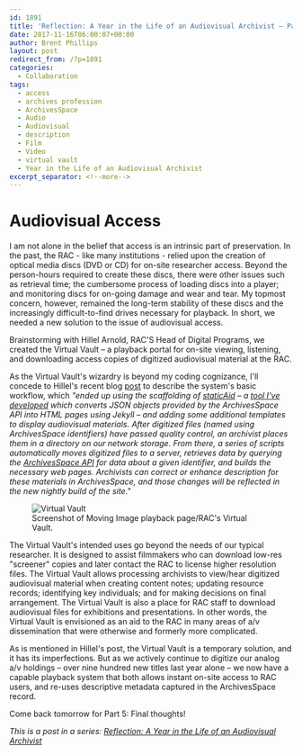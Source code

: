 ```yaml
---
id: 1891
title: 'Reflection: A Year in the Life of an Audiovisual Archivist – Part 4'
date: 2017-11-16T06:00:07+00:00
author: Brent Phillips
layout: post
redirect_from: /?p=1891
categories:
  - Collaboration
tags:
  - access
  - archives profession
  - ArchivesSpace
  - Audio
  - Audiovisual
  - description
  - Film
  - Video
  - virtual vault
  - Year in the Life of an Audiovisual Archivist
excerpt_separator: <!--more-->
---
```

# Audiovisual Access

I am not alone in the belief that access is an intrinsic part of preservation. In the past, the RAC - like many institutions - relied upon the creation of optical media discs (DVD or CD) for on-site researcher access. Beyond the person-hours required to create these discs, there were other issues such as retrieval time; the cumbersome process of loading discs into a player; and monitoring discs for on-going damage and wear and tear. My topmost concern, however, remained the long-term stability of these discs and the increasingly difficult-to-find drives necessary for playback. In short, we needed a new solution to the issue of audiovisual access.

<!--more-->

Brainstorming with Hillel Arnold, RAC'S Head of Digital Programs, we created the Virtual Vault – a playback portal for on-site viewing, listening, and downloading access copies of digitized audiovisual material at the RAC.

As the Virtual Vault's wizardry is beyond my coding cognizance, I'll concede to Hillel's recent blog [post](http://blog.rockarch.org/?p=1804%20) to describe the system's basic workflow, which _"ended up using the scaffolding of _[_staticAid_](https://github.com/helrond/staticAid)_ – a _[_tool I've developed_](http://hillelarnold.com/blog/2016/02/a-static-html-site-generator-for-archival-description/)_ which converts JSON objects provided by the ArchivesSpace API into HTML pages using Jekyll – and adding some additional templates to display audiovisual materials. After digitized files (named using ArchivesSpace identifiers) have passed quality control, an archivist places them in a directory on our network storage. From there, a series of scripts automatically moves digitized files to a server, retrieves data by querying the _[_ArchivesSpace API_](https://archivesspace.github.io/archivesspace/api/)_ for data about a given identifier, and builds the necessary web pages. Archivists can correct or enhance description for these materials in ArchivesSpace, and those changes will be reflected in the new nightly build of the site."_

<figure>
<img src="{{ site.baseurl }}/wp-content/uploads/2017/11/VirtualVault.jpg" alt="Virtual Vault">
<figcaption>Screenshot of Moving Image playback page/RAC's Virtual Vault.</figcaption>
</figure>

The Virtual Vault's intended uses go beyond the needs of our typical researcher. It is designed to assist filmmakers who can download low-res "screener" copies and later contact the RAC to license higher resolution files. The Virtual Vault allows processing archivists to view/hear digitized audiovisual material when creating content notes; updating resource records; identifying key individuals; and for making decisions on final arrangement. The Virtual Vault is also a place for RAC staff to download audiovisual files for exhibitions and presentations. In other words, the Virtual Vault is envisioned as an aid to the RAC in many areas of a/v dissemination that were otherwise and formerly more complicated.

As is mentioned in Hillel's post, the Virtual Vault is a temporary solution, and it has its imperfections. But as we actively continue to digitize our analog a/v holdings – over nine hundred new titles last year alone – we now have a capable playback system that both allows instant on-site access to RAC users, and re-uses descriptive metadata captured in the ArchivesSpace record.

Come back tomorrow for Part 5: Final thoughts!

_This is a post in a series: [Reflection: A Year in the Life of an Audiovisual Archivist](http://blog.rockarch.org/?tag=year-in-the-life-of-an-audiovisual-archivist)_
